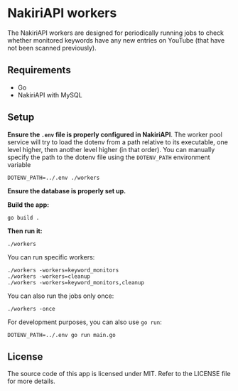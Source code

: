 # NakiriAPI workers

The NakiriAPI workers are designed for periodically running jobs to check
whether monitored keywords have any new entries on YouTube (that have not been
scanned previously).

## Requirements

- Go
- NakiriAPI with MySQL

## Setup

**Ensure the `.env` file is properly configured in NakiriAPI**. The worker pool
service will try to load the dotenv from a path relative to its executable, one
level higher, then another level higher (in that order). You can manually
specify the path to the dotenv file using the `DOTENV_PATH` environment variable

```
DOTENV_PATH=../.env ./workers
```

**Ensure the database is properly set up.**

**Build the app:**

```
go build .
```

**Then run it:**

```
./workers
```

You can run specific workers:

```
./workers -workers=keyword_monitors
./workers -workers=cleanup
./workers -workers=keyword_monitors,cleanup
```

You can also run the jobs only once:

```
./workers -once
```

For development purposes, you can also use `go run`:

```
DOTENV_PATH=../.env go run main.go
```

## License

The source code of this app is licensed under MIT. Refer to the LICENSE file for
more details.
